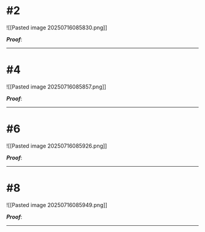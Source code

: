 # #2
![[Pasted image 20250716085830.png]]

***Proof***: 


_________________________________________________________________ 

# #4
![[Pasted image 20250716085857.png]]

***Proof***: 


_________________________________________________________________ 

# #6
![[Pasted image 20250716085926.png]]

***Proof***: 


_________________________________________________________________ 

# #8 
![[Pasted image 20250716085949.png]]

***Proof***: 


_________________________________________________________________ 

